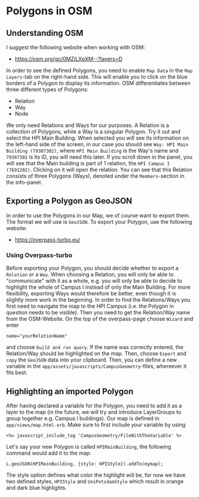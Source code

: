 # Polygons in OSM

## Understanding OSM

I suggest the following website when working with OSM:
- https://osm.org/go/0MZiLXpXM--?layers=D

In order to see the defined Polygons, you need to enable `Map Data` in the `Map Layers`-tab on the right-hand side. This will enable you to click on the blue borders of a Polygon to display its information.
OSM differentiates between three different types of Polygons:
- Relation
- Way
- Node

We only need Relations and Ways for our purposes. A Relation is a collection of Polygons, while a Way is a singular Polygon. Try it out and select the HPI Main Building. When selected you will see its information on the left-hand side of the screen, in our case you should see `Way: HPI Main Building (79387302)`, where `HPI Main Building` is the Way's name and `79387302` is its ID, you will need this later. If you scroll down in the panel, you will see that the Main building is part of 1 relation, the `HPI Campus I (7691202)`. Clicking on it will open the relation. You can see that this Relation consists of three Polygons (Ways), denoted under the `Members`-section in the info-panel.

## Exporting a Polygon as GeoJSON

In order to use the Polygons in our Map, we of course want to export them. The format we will use is `GeoJSON`.
To export your Polygon, use the following website:
- https://overpass-turbo.eu/

### Using Overpass-turbo
Before exporting your Polygon, you should decide whether to export a `Relation` or a `Way`. When choosing a Relation, you will only be able to "communicate" with it as a whole, e.g. you will only be able to decide to highlight the whole of Campus I instead of only the Main Building. For more flexibility, exporting Ways would therefore be better, even though it is slightly more work in the beginning.
In order to find the Relations/Ways you first need to navigate the map to the HPI Campus (i.e. the Polygon in question needs to be visible). Then you need to get the Relation/Way name from the OSM-Website. On the top of the overpass-page choose `Wizard` and enter 
```console
name="yourRelationName"
```
and choose `build and run query`. If the name was correctly entered, the Relation/Way should be highlighted on the map. Then, choose `Export` and `copy` the `GeoJSON` data into your clipboard. Then, you can define a new variable in the `app/assets/javascripts/CampusGeometry`-files, whereever it fits best.

## Highlighting an imported Polygon
After having declared a variable for the Polygon, you need to add it as a layer to the map (in the future, we will try and introduce LayerGroups to group together e.g. Campus I buildings).
Our map is defined in `app/views/map.html.erb`. Make sure to first include your variable by using 
```console
<%= javascript_include_tag 'CampusGeometry/FileWithTheVariable' %>
```
Let's say your new Polygon is called `HPIMainBuilding`, the following command would add it to the map:
```console
L.geoJSON(HPIMainBuilding, {style: HPIStyle}).addTo(mymap);
```
The style option defines what color the highlight will be, for now we have two defined styles, `HPIStyle` and `UniPotsdamStyle` which result in orange and dark blue highlights.